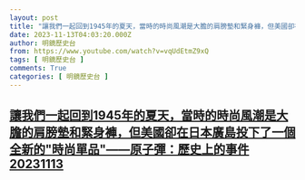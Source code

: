 ```yaml
---
layout: post
title: "讓我們一起回到1945年的夏天，當時的時尚風潮是大膽的肩膀墊和緊身褲，但美國卻在日本廣島投下了一個全新的\"時尚單品\"——原子彈：歷史上的事件20231113"
date: 2023-11-13T04:03:20.000Z
author: 明鏡歷史台
from: https://www.youtube.com/watch?v=vqUdEtmZ9xQ
tags: [ 明鏡歷史台 ]
comments: True
categories: [ 明鏡歷史台 ]
---
```

<!--1699848200000-->
[讓我們一起回到1945年的夏天，當時的時尚風潮是大膽的肩膀墊和緊身褲，但美國卻在日本廣島投下了一個全新的"時尚單品"——原子彈：歷史上的事件20231113](https://www.youtube.com/watch?v=vqUdEtmZ9xQ)
------

<div>

</div>
